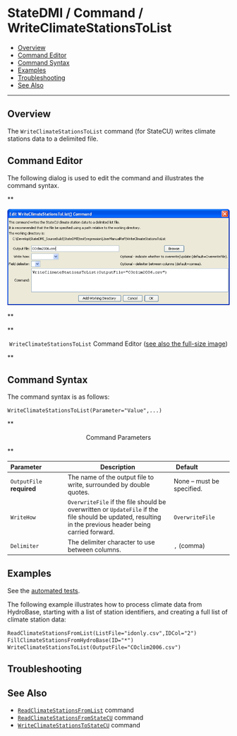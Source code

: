 # StateDMI / Command / WriteClimateStationsToList #

* [Overview](#overview)
* [Command Editor](#command-editor)
* [Command Syntax](#command-syntax)
* [Examples](#examples)
* [Troubleshooting](#troubleshooting)
* [See Also](#see-also)

-------------------------

## Overview ##

The `WriteClimateStationsToList` command (for StateCU)
writes climate stations data to a delimited file.

## Command Editor ##

The following dialog is used to edit the command and illustrates the command syntax.

**<p style="text-align: center;">
![WriteClimateStationsToList](WriteClimateStationsToList.png)
</p>**

**<p style="text-align: center;">
`WriteClimateStationsToList` Command Editor (<a href="../WriteClimateStationsToList.png">see also the full-size image</a>)
</p>**

## Command Syntax ##

The command syntax is as follows:

```text
WriteClimateStationsToList(Parameter="Value",...)
```
**<p style="text-align: center;">
Command Parameters
</p>**

| **Parameter**&nbsp;&nbsp;&nbsp;&nbsp;&nbsp;&nbsp;&nbsp;&nbsp;&nbsp;&nbsp;&nbsp;&nbsp; | **Description** | **Default**&nbsp;&nbsp;&nbsp;&nbsp;&nbsp;&nbsp;&nbsp;&nbsp;&nbsp;&nbsp;&nbsp;&nbsp;&nbsp;&nbsp;&nbsp;&nbsp; |
| --------------|-----------------|----------------- |
| `OutputFile`<br>**required** | The name of the output file to write, surrounded by double quotes. | None – must be specified. |
| `WriteHow` | `OverwriteFile` if the file should be overwritten or `UpdateFile` if the file should be updated, resulting in the previous header being carried forward. | `OverwriteFile` |
| `Delimiter` | The delimiter character to use between columns. | `,` (comma) |

## Examples ##

See the [automated tests](https://github.com/OpenDSS/cdss-app-statedmi-test/tree/master/test/regression/commands/WriteClimateStationsToList).

The following example illustrates how to process climate data from HydroBase, starting with a list of station identifiers, and creating a full list of climate station data:

```
ReadClimateStationsFromList(ListFile="idonly.csv",IDCol="2")
FillClimateStationsFromHydroBase(ID="*")
WriteClimateStationsToList(OutputFile="COclim2006.csv")
```

## Troubleshooting ##

## See Also ##

* [`ReadClimateStationsFromList`](../ReadClimateStationsFromList/ReadClimateStationsFromList.md) command
* [`ReadClimateStationsFromStateCU`](../ReadClimateStationsFromStateCU/ReadClimateStationsFromStateCU.md) command
* [`WriteClimateStationsToStateCU`](../WriteClimateStationsToStateCU/WriteClimateStationsToStateCU.md) command
